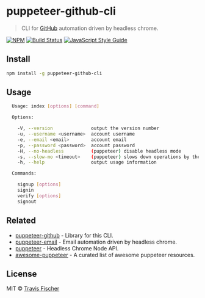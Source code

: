 # puppeteer-github-cli

> CLI for [GitHub](https://github-cli.com) automation driven by headless chrome.

[![NPM](https://img.shields.io/npm/v/puppeteer-github-cli.svg)](https://www.npmjs.com/package/puppeteer-github-cli) [![Build Status](https://travis-ci.com/transitive-bullshit/puppeteer-github-cli.svg?branch=master)](https://travis-ci.com/transitive-bullshit/puppeteer-github-cli) [![JavaScript Style Guide](https://img.shields.io/badge/code_style-standard-brightgreen.svg)](https://standardjs.com)

## Install

```bash
npm install -g puppeteer-github-cli
```

## Usage

```bash
  Usage: index [options] [command]

  Options:

    -V, --version              output the version number
    -u, --username <username>  account username
    -e, --email <email>        account email
    -p, --password <password>  account password
    -H, --no-headless          (puppeteer) disable headless mode
    -s, --slow-mo <timeout>    (puppeteer) slows down operations by the given ms (default: 0)
    -h, --help                 output usage information

  Commands:

    signup [options]
    signin
    verify [options]
    signout
```

## Related

-   [puppeteer-github](https://github-cli.com/transitive-bullshit/puppeteer-github) - Library for this CLI.
-   [puppeteer-email](https://github-cli.com/transitive-bullshit/puppeteer-email) - Email automation driven by headless chrome.
-   [puppeteer](https://github.com/GoogleChrome/puppeteer) - Headless Chrome Node API.
-   [awesome-puppeteer](https://github.com/transitive-bullshit/awesome-puppeteer) - A curated list of awesome puppeteer resources.

## License

MIT © [Travis Fischer](https://github-cli.com/transitive-bullshit)
